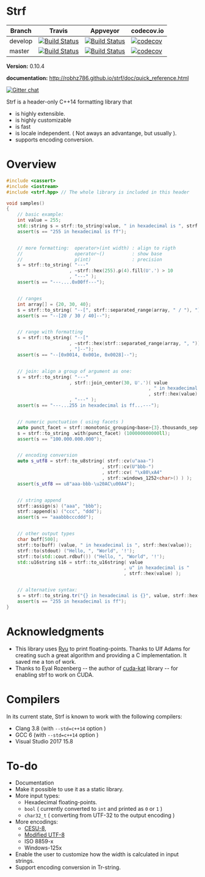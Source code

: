# Strf

Branch   | Travis | Appveyor | codecov.io
---------|--------|----------|-----------
develop  | [![Build Status](https://travis-ci.org/robhz786/strf.svg?branch=develop)](https://travis-ci.org/robhz786/strf)| [![Build Status](https://ci.appveyor.com/api/projects/status/github/robhz786/strf?branch=develop&svg=true)](https://ci.appveyor.com/project/robhz786/strf/branch/develop)| [![codecov](https://codecov.io/gh/robhz786/robhz786/branch/develop/graph/badge.svg)](https://codecov.io/gh/robhz786/strf/branch/develop)
master   | [![Build Status](https://travis-ci.org/robhz786/strf.svg?branch=master)](https://travis-ci.org/robhz786/strf)| [![Build Status](https://ci.appveyor.com/api/projects/status/github/robhz786/strf?branch=master&svg=true)](https://ci.appveyor.com/project/robhz786/strf/branch/master)| [![codecov](https://codecov.io/gh/robhz786/robhz786/branch/master/graph/badge.svg)](https://codecov.io/gh/robhz786/strf/branch/master)

**Version:** 0.10.4

**documentation:** http://robhz786.github.io/strf/doc/quick_reference.html

[![Gitter chat](https://badges.gitter.im/gitterHQ/gitter.png)](https://gitter.im/cpp-strf/strf)


Strf is a header-only C++14 formatting library that

* is highly extensible.
* is highly customizable
* is fast
* is locale independent. ( Not aways an advantange, but usually ).
* supports encoding conversion.

# Overview

```c++
#include <cassert>
#include <iostream>
#include <strf.hpp> // The whole library is included in this header

void samples()
{
    // basic example:
    int value = 255;
    std::string s = strf::to_string(value, " in hexadecimal is ", strf::hex(value));
    assert(s == "255 in hexadecimal is ff");


    // more formatting:  operator>(int width) : align to rigth
    //                   operator~()          : show base
    //                   p(int)               : precision
    s = strf::to_string( "---"
                       , ~strf::hex(255).p(4).fill(U'.') > 10
                       , "---" );
    assert(s == "---....0x00ff---");


    // ranges
    int array[] = {20, 30, 40};
    s = strf::to_string( "--[", strf::separated_range(array, " / "), "]--");
    assert(s == "--[20 / 30 / 40]--");


    // range with formatting
    s = strf::to_string( "--["
                       , ~strf::hex(strf::separated_range(array, ", ")).p(4)
                       , "]--");
    assert(s == "--[0x0014, 0x001e, 0x0028]--");


    // join: align a group of argument as one:
    s = strf::to_string( "---"
                       , strf::join_center(30, U'.')( value
                                                    , " in hexadecimal is "
                                                    , strf::hex(value) )
                       , "---" );
    assert(s == "---...255 in hexadecimal is ff...---");


    // numeric punctuation ( using facets )
    auto punct_facet = strf::monotonic_grouping<base>{3}.thousands_sep(U'.');
    s = strf::to_string .with(punct_facet) (100000000000ll);
    assert(s == "100.000.000.000");


    // encoding conversion
    auto s_utf8 = strf::to_u8string( strf::cv(u"aaa-")
                                   , strf::cv(U"bbb-")
                                   , strf::cv( "\x80\xA4"
                                   , strf::windows_1252<char>() ) );
    assert(s_utf8 == u8"aaa-bbb-\u20AC\u00A4");


    // string append
    strf::assign(s) ("aaa", "bbb");
    strf::append(s) ("ccc", "ddd");
    assert(s == "aaabbbcccddd");


    // other output types
    char buff[500];
    strf::to(buff) (value, " in hexadecimal is ", strf::hex(value));
    strf::to(stdout) ("Hello, ", "World", '!');
    strf::to(std::cout.rdbuf()) ("Hello, ", "World", '!');
    std::u16string s16 = strf::to_u16string( value
                                           , u" in hexadecimal is "
                                           , strf::hex(value) );


    // alternative syntax:
    s = strf::to_string.tr("{} in hexadecimal is {}", value, strf::hex(value));
    assert(s == "255 in hexadecimal is ff");
}
```
# Acknowledgments

- This library uses [Ryu](https://github.com/ulfjack/ryu) to print floating-points. Thanks to Ulf Adams for creating such a great algorithm and providing a C implementation. It saved me a ton of work.
- Thanks to Eyal Rozenberg -- the author of [cuda-kat](https://github.com/eyalroz/cuda-kat) library -- for enabling strf to work on CUDA.

# Compilers

In its current state, Strf is known to work with the following compilers:

* Clang 3.8 (with `--std=c++14` option )
* GCC 6 (with `--std=c++14` option )
* Visual Studio 2017 15.8

# To-do

* Documentation
* Make it possible to use it as a static library.
* More input types:
  - Hexadecimal floating-points.
  - `bool` ( currently converted to `int` and printed as `0` or `1` )
  - `char32_t` ( converting from UTF-32 to the output encoding )
* More encodings:
  - [CESU-8](https://en.wikipedia.org/wiki/CESU-8),
  - [Modified UTF-8](https://en.wikipedia.org/wiki/UTF-8#Modified_UTF-8)
  - ISO 8859-x
  - Windows-125x
* Enable the user to customize how the width is calculated in input strings.
* Support encoding conversion in Tr-string.
